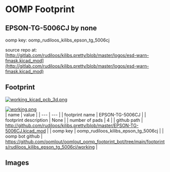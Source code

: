 # OOMP Footprint  
## EPSON-TG-5006CJ  by none  
  
oomp key: oomp_rudiloos_kilibs_epson_tg_5006cj  
  
source repo at: [http://gitlab.com/rudiloos/kilibs.pretty/blob/master/logos/esd-warn-fmask.kicad_mod](http://gitlab.com/rudiloos/kilibs.pretty/blob/master/logos/esd-warn-fmask.kicad_mod)  
## Footprint  
  
[![working_kicad_pcb_3d.png](working_kicad_pcb_3d_600.png)](working_kicad_pcb_3d.png)  
  
[![working.png](working_600.png)](working.png)  
| name | value | 
| --- | --- | 
| footprint name | EPSON-TG-5006CJ | 
| footprint description | None | 
| number of pads | 4 | 
| github path | http://github.com/rudiloos/kilibs.pretty/blob/master/EPSON-TG-5006CJ.kicad_mod | 
| oomp key | oomp_rudiloos_kilibs_epson_tg_5006cj | 
| oomp bot github | https://github.com/oomlout/oomlout_oomp_footprint_bot/tree/main/footprints/rudiloos_kilibs_epson_tg_5006cj/working | 
## Images  
